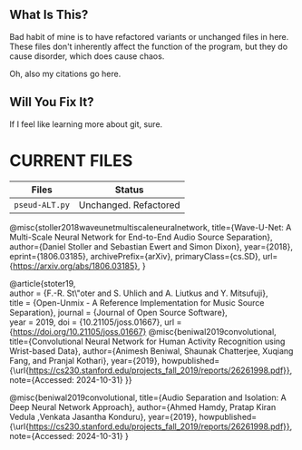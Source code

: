 ## What Is This?
Bad habit of mine is to have refactored variants or unchanged
files in here. These files don't inherently affect the function
of the program, but they do cause disorder, which does cause
chaos. 

Oh, also my citations go here.

## Will You Fix It?
If I feel like learning more about git, sure.

# CURRENT FILES

| Files    | Status  |
| -------- | ------- |
| `pseud-ALT.py`  | Unchanged. Refactored    |


@misc{stoller2018waveunetmultiscaleneuralnetwork,
      title={Wave-U-Net: A Multi-Scale Neural Network for End-to-End Audio Source Separation}, 
      author={Daniel Stoller and Sebastian Ewert and Simon Dixon},
      year={2018},
      eprint={1806.03185},
      archivePrefix={arXiv},
      primaryClass={cs.SD},
      url={https://arxiv.org/abs/1806.03185}, 
}

@article{stoter19,  
  author        = {F.-R. St\\"oter and 
                   S. Uhlich and 
                   A. Liutkus and 
                   Y. Mitsufuji},  
  title         = {Open-Unmix - A Reference Implementation 
                   for Music Source Separation},
  journal       = {Journal of Open Source Software},  
  year          = 2019,
  doi           = {10.21105/joss.01667},
  url           = {https://doi.org/10.21105/joss.01667}
@misc{beniwal2019convolutional,
    title={Convolutional Neural Network for Human Activity Recognition using
Wrist-based Data},
    author={Animesh Beniwal, Shaunak Chatterjee, Xuqiang Fang, and Pranjal
Kothari},
    year={2019},
    howpublished={\url{https://cs230.stanford.edu/projects_fall_2019/reports/26261998.pdf}},
    note={Accessed: 2024-10-31}
}}

@misc{beniwal2019convolutional,
    title={Audio Separation and Isolation: A Deep Neural
Network Approach},
    author={Ahmed Hamdy, Pratap Kiran Vedula ,Venkata Jasantha Konduru},
    year={2019},
    howpublished={\url{https://cs230.stanford.edu/projects_fall_2019/reports/26261998.pdf}},
    note={Accessed: 2024-10-31}
}

